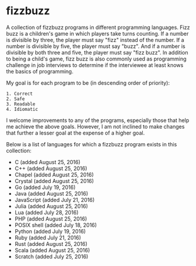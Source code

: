 # fizzbuzz

A collection of fizzbuzz programs in different programming languages. Fizz buzz is a children's game in which players take turns counting. If a number is divisible by three, the player must say "fizz" instead of the number. If a number is divisible by five, the player must say "buzz". And if a number is divisible by both three and five, the player must say "fizz buzz". In addition to being a child's game, fizz buzz is also commonly used as programming challenge in job interviews to determine if the interviewee at least knows the basics of programming.

My goal is for each program to be (in descending order of priority):

	1. Correct
	2. Safe
	3. Readable 
	4. Idiomatic 

I welcome improvements to any of the programs, especially those that help me achieve the above goals. However, I am not inclined to make changes that further a lesser goal at the expense of a higher goal.

Below is a list of languages for which a fizzbuzz program exists in this collection:

- C (added August 25, 2016)
- C++ (added August 25, 2016)
- Chapel (added August 25, 2016)
- Crystal (added August 25, 2016)
- Go (added July 19, 2016)
- Java (added August 25, 2016)
- JavaScript (added July 21, 2016)
- Julia (added August 25, 2016)
- Lua (added July 28, 2016)
- PHP (added August 25, 2016)
- POSIX shell (added July 18, 2016)
- Python (added July 19, 2016)
- Ruby (added July 21, 2016)
- Rust (added August 25, 2016)
- Scala (added August 25, 2016)
- Scratch (added July 25, 2016)

